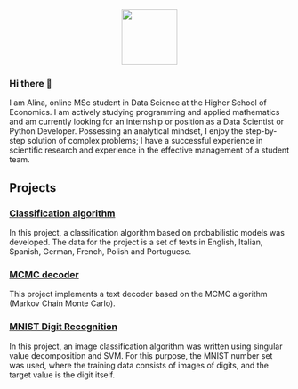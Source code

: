 <div id="header" align="center">
  <img src="https://media.giphy.com/media/SUcApSWjPwQMARvcM8/giphy.gif" width="100"/>
</div>

### Hi there 👋 
I am Alina, online MSc student in Data Science at the Higher School of Economics. I am actively studying programming and applied mathematics and am currently looking for an internship or position as a Data Scientist or Python Developer.
Possessing an analytical mindset, I enjoy the step-by-step solution of complex problems; I have a successful experience in scientific research and experience in the effective management of a student team.

## Projects

### <a href="https://github.com/noskovalina/Classification_algorithm/blob/main/Classification%20algorithm.ipynb">Classification algorithm</a>
In this project, a classification algorithm based on probabilistic models was developed. The data for the project is a set of texts in English, Italian, Spanish, German, French, Polish and Portuguese.


### <a href="https://github.com/noskovalina/MCMC_decoder/blob/main/MCMC%20decoder.ipynb">MCMC decoder</a>
This project implements a text decoder based on the MCMC algorithm (Markov Chain Monte Carlo).


### <a href="https://github.com/noskovalina/MNIST_Digit_Recognition/blob/main/MNIST%20Digit%20Recognition.ipynb">MNIST Digit Recognition</a>
In this project, an image classification algorithm was written using singular value decomposition and SVM. For this purpose, the MNIST number set was used, where the training data consists of images of digits, and the target value is the digit itself.



<!--
**noskovalina/noskovalina** is a ✨ _special_ ✨ repository because its `README.md` (this file) appears on your GitHub profile.

Here are some ideas to get you started:

- 🔭 I’m currently working on ...
- 🌱 I’m currently learning ...
- 👯 I’m looking to collaborate on ...
- 🤔 I’m looking for help with ...
- 💬 Ask me about ...
- 📫 How to reach me: ...
- 😄 Pronouns: ...
- ⚡ Fun fact: ...
-->
